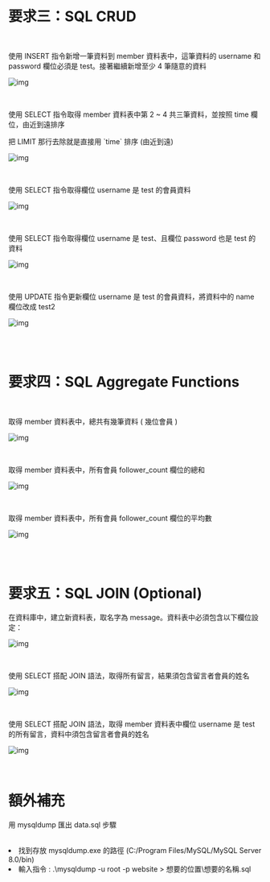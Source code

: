 <h1>要求三：SQL CRUD</h1>

<br/>

<p>使用 INSERT 指令新增一筆資料到 member 資料表中，這筆資料的 username 和password 欄位必須是 test。接著繼續新增至少 4 筆隨意的資料</p>

![img](https://raw.githubusercontent.com/eggann/wehelp-assignments/main/week-5/images/1_INSERT_DATA.jpg)

<br/>

<p>使用 SELECT 指令取得 member 資料表中第 2 ~ 4 共三筆資料，並按照 time 欄位，由近到遠排序</p>

<p style= color: red;>把 LIMIT 那行去除就是直接用 `time` 排序 (由近到遠)</p>

![img](https://raw.githubusercontent.com/eggann/wehelp-assignments/main/week-5/images/2_SORTBY_TIME.jpg)

<br/>

<p>使用 SELECT 指令取得欄位 username 是 test 的會員資料</p>

![img](https://raw.githubusercontent.com/eggann/wehelp-assignments/main/week-5/images/3_USERNAMEISTEST.jpg)

<br/>

<p>使用 SELECT 指令取得欄位 username 是 test、且欄位 password 也是 test 的資料</p>

![img](https://raw.githubusercontent.com/eggann/wehelp-assignments/main/week-5/images/4_USERNAMEANDPASSWOEDARETEST.jpg)

<br/>

<p>使用 UPDATE 指令更新欄位 username 是 test 的會員資料，將資料中的 name 欄位改成 test2</p>

![img](https://raw.githubusercontent.com/eggann/wehelp-assignments/main/week-5/images/5_CHANGE_NAME.jpg)

<br/>

<br/>

<h1>要求四：SQL Aggregate Functions</h1>

<br/>

<p>取得 member 資料表中，總共有幾筆資料 ( 幾位會員 )</p>

![img](https://raw.githubusercontent.com/eggann/wehelp-assignments/main/week-5/images/6_COUNT.jpg)

<br/>

<p>取得 member 資料表中，所有會員 follower_count 欄位的總和</p>

![img](https://raw.githubusercontent.com/eggann/wehelp-assignments/main/week-5/images/7_SUM.jpg)

<br/>

<p>取得 member 資料表中，所有會員 follower_count 欄位的平均數</p>

![img](https://raw.githubusercontent.com/eggann/wehelp-assignments/main/week-5/images/8_AVG.jpg)

<br/>

<br/>

<h1>要求五：SQL JOIN (Optional)</h1>

<p>在資料庫中，建立新資料表，取名字為 message。資料表中必須包含以下欄位設定：</p>

![img](https://raw.githubusercontent.com/eggann/wehelp-assignments/main/week-5/images/9_MESSAGE.jpg)

<br/>

<p>使用 SELECT 搭配 JOIN 語法，取得所有留言，結果須包含留言者會員的姓名</p>

![img](https://raw.githubusercontent.com/eggann/wehelp-assignments/main/week-5/images/10_ALL_MESSAGE.jpg)

<br/>

<p>使用 SELECT 搭配 JOIN 語法，取得 member 資料表中欄位 username 是 test 的所有留言，資料中須包含留言者會員的姓名</p>

![img](https://raw.githubusercontent.com/eggann/wehelp-assignments/main/week-5/images/11_USERNAME_TEST.jpg)

<br/>

<h1>額外補充</h1>

<p>用 mysqldump 匯出 data.sql 步驟</p>

<br/>

<li>找到存放 mysqldump.exe 的路徑 (C:/Program Files/MySQL/MySQL Server 8.0/bin)</li>

<li>輸入指令 :  .\mysqldump -u root -p website > 想要的位置\想要的名稱.sql</li>
